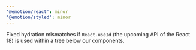 ```yaml
---
'@emotion/react': minor
'@emotion/styled': minor
---
```


Fixed hydration mismatches if `React.useId` (the upcoming API of the React 18) is used within a tree below our components.
